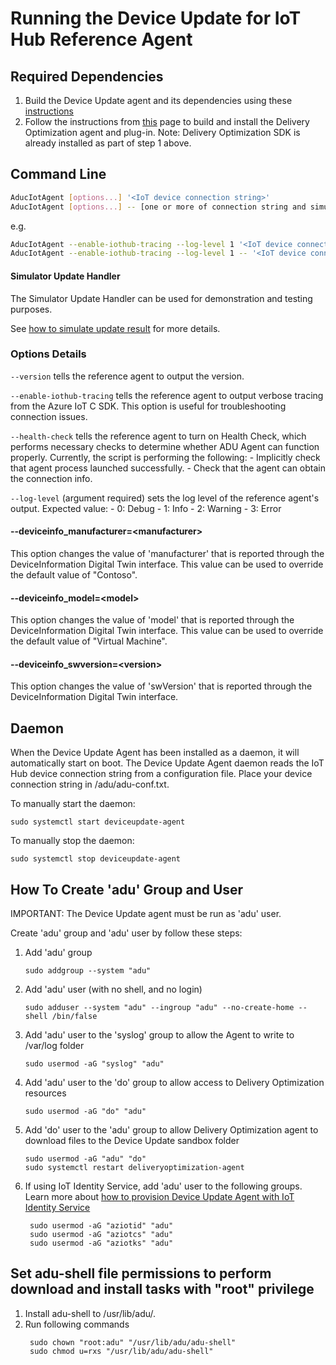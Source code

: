 # Running the Device Update for IoT Hub Reference Agent

## Required Dependencies

1. Build the Device Update agent and its dependencies using these [instructions](./how-to-build-agent-code.md)
2. Follow the instructions from [this](https://github.com/microsoft/do-client#delivery-optimization-client) page to build and install the Delivery Optimization agent and plug-in. Note: Delivery Optimization SDK is already installed as part of step 1 above.

## Command Line

```bash
AducIotAgent [options...] '<IoT device connection string>'
AducIotAgent [options...] -- [one or more of connection string and simulator or other additional args]
```

e.g.

```bash
AducIotAgent --enable-iothub-tracing --log-level 1 '<IoT device connection string>'
AducIotAgent --enable-iothub-tracing --log-level 1 -- '<IoT device connection string>'
```

#### Simulator Update Handler

The Simulator Update Handler can be used for demonstration and testing purposes.

See [how to simulate update result](./how-to-simulate-update-result.md) for more details.

### Options Details

`--version` tells the reference agent to output the version.

`--enable-iothub-tracing` tells the reference agent to output verbose tracing from
the Azure IoT C SDK. This option is useful for troubleshooting connection
issues.

`--health-check` tells the reference agent to turn on Health Check, which performs
necessary checks to determine whether ADU Agent can function properly.
Currently, the script is performing the following:
    - Implicitly check that agent process launched successfully.
    - Check that the agent can obtain the connection info.

`--log-level` (argument required) sets the log level of the reference agent's output.
Expected value:
    - 0: Debug
    - 1: Info
    - 2: Warning
    - 3: Error

#### --deviceinfo_manufacturer=\<manufacturer>

This option changes the value of 'manufacturer' that is reported through the
DeviceInformation Digital Twin interface. This value can be used to override the default value of "Contoso".

#### --deviceinfo_model=\<model>

This option changes the value of 'model' that is reported through the
DeviceInformation Digital Twin interface. This value can be used to override the default value of "Virtual Machine".

#### --deviceinfo_swversion=\<version>

This option changes the value of 'swVersion' that is reported through the
DeviceInformation Digital Twin interface.

## Daemon

When the Device Update Agent has been installed as a daemon, it will automatically start
on boot. The Device Update Agent daemon reads the IoT Hub device connection string from a
configuration file. Place your device connection string in /adu/adu-conf.txt.

To manually start the daemon:

```shell
sudo systemctl start deviceupdate-agent
```

To manually stop the daemon:

```shell
sudo systemctl stop deviceupdate-agent
```

## How To Create 'adu' Group and User
IMPORTANT: The Device Update agent must be run as 'adu' user.

Create 'adu' group and 'adu' user by follow these steps:

1. Add 'adu' group
	```shell
    sudo addgroup --system "adu"
    ```

2. Add 'adu' user (with no shell, and no login)
	```shell
    sudo adduser --system "adu" --ingroup "adu" --no-create-home --shell /bin/false
    ```

3. Add 'adu' user to the 'syslog' group to allow the Agent to write to /var/log folder
	```shell
    sudo usermod -aG "syslog" "adu"
    ```

4. Add 'adu' user to the 'do' group to allow access to Delivery Optimization resources
   ```shell
   sudo usermod -aG "do" "adu"
   ```

5. Add 'do' user to the 'adu' group to allow Delivery Optimization agent to download files to the Device Update sandbox folder
   ```shell
   sudo usermod -aG "adu" "do"
   sudo systemctl restart deliveryoptimization-agent
   ```

6. If using IoT Identity Service, add 'adu' user to the following groups.
 Learn more about [how to provision Device Update Agent with IoT Identity Service](https://docs.microsoft.com/azure/iot-hub-device-update/device-update-agent-provisioning#how-to-provision-the-device-update-agent-as-a-module-identity)

   ```shell
    sudo usermod -aG "aziotid" "adu"
    sudo usermod -aG "aziotcs" "adu"
    sudo usermod -aG "aziotks" "adu"
   ```

## Set adu-shell file permissions to perform download and install tasks with "root" privilege

1. Install adu-shell to /usr/lib/adu/.
2. Run following commands
   ```shell
	sudo chown "root:adu" "/usr/lib/adu/adu-shell"
	sudo chmod u=rxs "/usr/lib/adu/adu-shell"
    ```
